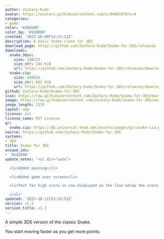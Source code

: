 ```yaml
---
author: Zachary-Rude
avatar: https://avatars.githubusercontent.com/u/84681078?v=4
categories:
- game
color: '#20de00'
color_bg: '#128000'
created: '2023-10-09T14:21:52Z'
description: A basic Snake clone for 3DS
download_page: https://github.com/Zachary-Rude/Snake-for-3DS/releases
downloads:
  snake.3dsx:
    size: 148172
    size_str: 144 KiB
    url: https://github.com/Zachary-Rude/Snake-for-3DS/releases/download/v1.3/snake.3dsx
  snake.cia:
    size: 698816
    size_str: 682 KiB
    url: https://github.com/Zachary-Rude/Snake-for-3DS/releases/download/v1.3/snake.cia
github: Zachary-Rude/Snake-for-3DS
icon: https://raw.githubusercontent.com/Zachary-Rude/Snake-for-3DS/master/icon.png
image: https://raw.githubusercontent.com/Zachary-Rude/Snake-for-3DS/master/banner.png
image_length: 2179
layout: app
license: mit
license_name: MIT License
qr:
  snake.cia: https://db.universal-team.net/assets/images/qr/snake-cia.png
source: https://github.com/Zachary-Rude/Snake-for-3DS
systems:
- 3DS
title: Snake for 3DS
unique_ids:
- '0x42690'
update_notes: '<ul dir="auto">

  <li>Added pausing</li>

  <li>Added game over screen</li>

  <li>Text for high score is now displayed on the line below the score text</li>

  </ul>'
updated: '2023-10-11T23:32:53Z'
version: v1.3
version_title: v1.3
---
```

A simple 3DS version of the classic Snake.

You start moving faster as you get more points.